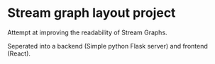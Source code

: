 # Stream graph layout project

Attempt at improving the readability of Stream Graphs.

Seperated into a backend (Simple python Flask server) and frontend (React).
